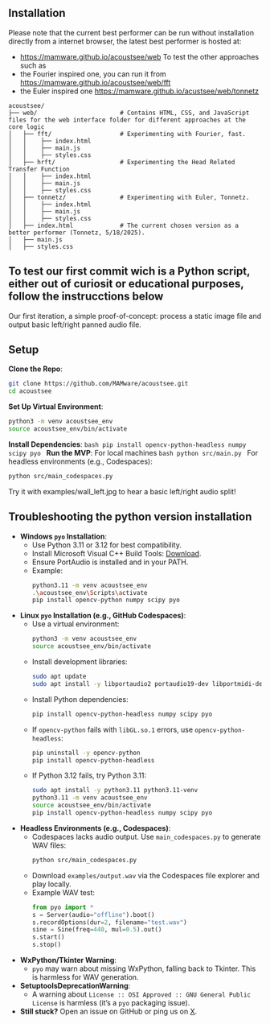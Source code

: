 ## Installation

Please note that the current best performer can be run without installation directly from a internet browser, the latest best performer is hosted at: 
- https://mamware.github.io/acoustsee/web
To test the other approaches such as
- the Fourier inspired one, you can run it from https://mamware.github.io/acoustsee/web/fft
- the Euler inspired one https://mamware.github.io/acustsee/web/tonnetz
  
```
acoustsee/
├── web/                       # Contains HTML, CSS, and JavaScript files for the web interface folder for different approaches at the core logic
│   ├── fft/                   # Experimenting with Fourier, fast. 
│   │    ├── index.html
│   │    ├── main.js
│   │    ├── styles.css
│   ├── hrft/                  # Experimenting the Head Related Transfer Function
│   │    ├── index.html
│   │    ├── main.js
│   │    ├── styles.css
│   ├── tonnetz/               # Experimenting with Euler, Tonnetz.
│   │    ├── index.html
│   │    ├── main.js
│   │    ├── styles.css
│   ├── index.html             # The current chosen version as a better performer (Tonnetz, 5/18/2025).
│   ├── main.js
│   ├── styles.css
```

## To test our first commit wich is a Python script, either out of curiosit or educational purposes, follow the instrucctions below

Our first iteration, a simple proof-of-concept: process a static image file and output basic left/right panned audio file.

## Setup

**Clone the Repo**:
   ```bash
   git clone https://github.com/MAMware/acoustsee.git
   cd acoustsee
   ```
**Set Up Virtual Environment**:
  ```bash
  python3 -m venv acoustsee_env
  source acoustsee_env/bin/activate
  ```
**Install Dependencies**:
	```bash
	pip install opencv-python-headless numpy scipy pyo
	```
**Run the MVP**:
For local machines
	```bash
	python src/main.py
	```
For headless environments (e.g., Codespaces):
  ```bash
  python src/main_codespaces.py
  ```

Try it with examples/wall_left.jpg to hear a basic left/right audio split!

## Troubleshooting the python version installation
- **Windows `pyo` Installation**:
  - Use Python 3.11 or 3.12 for best compatibility.
  - Install Microsoft Visual C++ Build Tools: [Download](https://visualstudio.microsoft.com/visual-cpp-build-tools/).
  - Ensure PortAudio is installed and in your PATH.
  - Example:
    ```bash
    python3.11 -m venv acoustsee_env
    .\acoustsee_env\Scripts\activate
    pip install opencv-python numpy scipy pyo
    ```
- **Linux `pyo` Installation (e.g., GitHub Codespaces)**:
  - Use a virtual environment:
    ```bash
    python3 -m venv acoustsee_env
    source acoustsee_env/bin/activate
    ```
  - Install development libraries:
    ```bash
    sudo apt update
    sudo apt install -y libportaudio2 portaudio19-dev libportmidi-dev liblo-dev libsndfile1-dev libasound-dev libjack-dev build-essential libgl1-mesa-glx
    ```
  - Install Python dependencies:
    ```bash
    pip install opencv-python-headless numpy scipy pyo
    ```
  - If `opencv-python` fails with `libGL.so.1` errors, use `opencv-python-headless`:
    ```bash
    pip uninstall -y opencv-python
    pip install opencv-python-headless
    ```
  - If Python 3.12 fails, try Python 3.11:
    ```bash
    sudo apt install -y python3.11 python3.11-venv
    python3.11 -m venv acoustsee_env
    source acoustsee_env/bin/activate
    pip install opencv-python-headless numpy scipy pyo
    ```
- **Headless Environments (e.g., Codespaces)**:
  - Codespaces lacks audio output. Use `main_codespaces.py` to generate WAV files:
    ```bash
    python src/main_codespaces.py
    ```
  - Download `examples/output.wav` via the Codespaces file explorer and play locally.
  - Example WAV test:
    ```python
    from pyo import *
    s = Server(audio="offline").boot()
    s.recordOptions(dur=2, filename="test.wav")
    sine = Sine(freq=440, mul=0.5).out()
    s.start()
    s.stop()
    ```
- **WxPython/Tkinter Warning**:
  - `pyo` may warn about missing WxPython, falling back to Tkinter. This is harmless for WAV generation.
- **SetuptoolsDeprecationWarning**:
  - A warning about `License :: OSI Approved :: GNU General Public License` is harmless (it’s a `pyo` packaging issue).
- **Still stuck?** Open an issue on GitHub or ping us on [X](https://x.com/MAMware).
